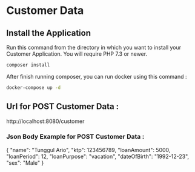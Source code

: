 # Customer Data
## Install the Application

Run this command from the directory in which you want to install your Customer Application. You will require PHP 7.3 or newer.

```bash
composer install
```

After finish running composer, you can run docker using this command :
```bash
docker-compose up -d
```

## Url for POST Customer Data :
http://localhost:8080/customer

### Json Body Example for POST Customer Data :

{
"name": "Tunggul Ario",
"ktp": 123456789,
"loanAmount": 5000,
"loanPeriod": 12,
"loanPurpose": "vacation",
"dateOfBirth": "1992-12-23",
"sex": "Male"
}